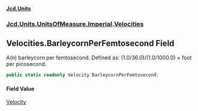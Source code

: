 #### [Jcd.Units](index.md 'index')
### [Jcd.Units.UnitsOfMeasure.Imperial](Jcd.Units.UnitsOfMeasure.Imperial.md 'Jcd.Units.UnitsOfMeasure.Imperial').[Velocities](Velocities.md 'Jcd.Units.UnitsOfMeasure.Imperial.Velocities')

## Velocities.BarleycornPerFemtosecond Field

A(n) barleycorn per femtosecond. Defined as: (1.0/36.0)/(1.0/1000.0) × foot per picosecond.

```csharp
public static readonly Velocity BarleycornPerFemtosecond;
```

#### Field Value
[Velocity](Velocity.md 'Jcd.Units.UnitTypes.Velocity')